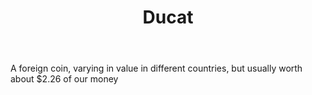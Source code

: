 ---
title: Ducat
letter: D
permalink: "/definitions/bld-ducat.html"
body: A foreign coin, varying in value in different countries, but usually worth about
  $2.26 of our money
published_at: '2018-07-07'
source: Black's Law Dictionary 2nd Ed (1910)
layout: post
---
